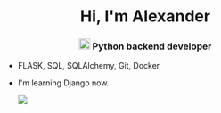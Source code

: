 <h1 align="center">Hi, I'm Alexander</h1>
<h3 align="center"><img src="https://s3.dualstack.us-east-2.amazonaws.com/pythondotorg-assets/media/files/python-logo-only.svg" height="20"/> Python backend developer</h3>

- FLASK, SQL, SQLAlchemy, Git, Docker
- I'm learning Django now.

  <img src="https://www.codewars.com/users/Giriraj_das/badges/micro">

<!---
Giriraj-das/Giriraj-das is a ✨ special ✨ repository because its `README.md` (this file) appears on your GitHub profile.
You can click the Preview link to take a look at your changes.
--->

